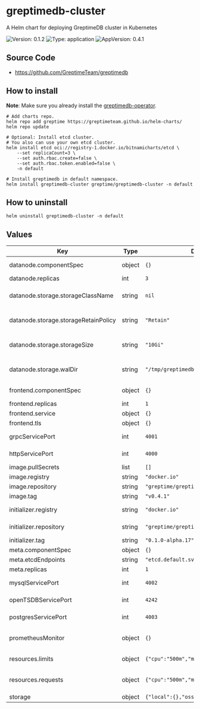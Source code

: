 # greptimedb-cluster

A Helm chart for deploying GreptimeDB cluster in Kubernetes

![Version: 0.1.2](https://img.shields.io/badge/Version-0.1.2-informational?style=flat-square) ![Type: application](https://img.shields.io/badge/Type-application-informational?style=flat-square) ![AppVersion: 0.4.1](https://img.shields.io/badge/AppVersion-0.4.1-informational?style=flat-square)

## Source Code
- https://github.com/GreptimeTeam/greptimedb

## How to install

**Note**: Make sure you already install the [greptimedb-operator](../greptimedb-operator/README.md).

```console
# Add charts repo.
helm repo add greptime https://greptimeteam.github.io/helm-charts/
helm repo update
```

```console
# Optional: Install etcd cluster.
# You also can use your own etcd cluster.
helm install etcd oci://registry-1.docker.io/bitnamicharts/etcd \
    --set replicaCount=3 \
    --set auth.rbac.create=false \
    --set auth.rbac.token.enabled=false \
    -n default
```

```console
# Install greptimedb in default namespace.
helm install greptimedb-cluster greptime/greptimedb-cluster -n default
```

## How to uninstall

```console
helm uninstall greptimedb-cluster -n default
```

## Values

| Key | Type | Default | Description |
|-----|------|---------|-------------|
| datanode.componentSpec | object | `{}` | Datanode componentSpec |
| datanode.replicas | int | `3` | Datanode replicas |
| datanode.storage.storageClassName | string | `nil` | Storage class for datanode persistent volume |
| datanode.storage.storageRetainPolicy | string | `"Retain"` | Storage retain policy for datanode persistent volume |
| datanode.storage.storageSize | string | `"10Gi"` | Storage size for datanode persistent volume |
| datanode.storage.walDir | string | `"/tmp/greptimedb/wal"` | The wal directory of the storage, default is "/tmp/greptimedb/wal" |
| frontend.componentSpec | object | `{}` | Frontend componentSpec |
| frontend.replicas | int | `1` | Frontend replicas |
| frontend.service | object | `{}` | Frontend service |
| frontend.tls | object | `{}` | Frontend tls configure |
| grpcServicePort | int | `4001` | GreptimeDB grpc service port |
| httpServicePort | int | `4000` | GreptimeDB http service port |
| image.pullSecrets | list | `[]` | The image pull secrets |
| image.registry | string | `"docker.io"` | The image registry |
| image.repository | string | `"greptime/greptimedb"` | The image repository |
| image.tag | string | `"v0.4.1"` | The image tag |
| initializer.registry | string | `"docker.io"` | Initializer image registry |
| initializer.repository | string | `"greptime/greptimedb-initializer"` | Initializer image repository |
| initializer.tag | string | `"0.1.0-alpha.17"` | Initializer image tag |
| meta.componentSpec | object | `{}` | Meta componentSpec |
| meta.etcdEndpoints | string | `"etcd.default.svc.cluster.local:2379"` | Meta etcd endpoints |
| meta.replicas | int | `1` | Meta replicas |
| mysqlServicePort | int | `4002` | GreptimeDB mysql service port |
| openTSDBServicePort | int | `4242` | GreptimeDB opentsdb service port |
| postgresServicePort | int | `4003` | GreptimeDB postgres service port |
| prometheusMonitor | object | `{}` | Configure to prometheus podmonitor |
| resources.limits | object | `{"cpu":"500m","memory":"512Mi"}` | The resources limits for the container |
| resources.requests | object | `{"cpu":"500m","memory":"512Mi"}` | The requested resources for the container |
| storage | object | `{"local":{},"oss":{},"s3":{}}` | Configure to storage |
